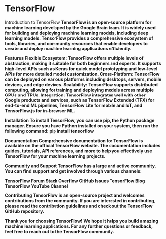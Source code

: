 # TensorFlow
Introduction to TensorFlow <b/>
<b/>
TensorFlow is an open-source platform for machine learning developed by the Google Brain team. It is widely used for building and deploying machine learning models, including deep learning models. TensorFlow provides a comprehensive ecosystem of tools, libraries, and community resources that enable developers to create and deploy machine learning applications efficiently. 

**Features**<b/>
Flexible Ecosystem: TensorFlow offers multiple levels of abstraction, making it suitable for both beginners and experts. It supports high-level APIs such as Keras for quick model prototyping and low-level APIs for more detailed model customization.<b/>
Cross-Platform: TensorFlow can be deployed on various platforms including desktops, servers, mobile devices, and edge devices.<b/>
Scalability: TensorFlow supports distributed computing, allowing for training and deploying models across multiple GPUs and TPUs.<b/>
Integration: TensorFlow integrates well with other Google products and services, such as TensorFlow Extended (TFX) for end-to-end ML pipelines, TensorFlow Lite for mobile and IoT, and TensorFlow.js for in-browser ML.<b/>
<b/>

**Installation**<b/>
To install TensorFlow, you can use pip, the Python package manager. Ensure you have Python installed on your system, then run the following command:<b/>
pip install tensorflow
<b/>

**Documentation**<b/>
Comprehensive documentation for TensorFlow is available on the official TensorFlow website. The documentation includes guides, tutorials, API references, and more to help you effectively use TensorFlow for your machine learning projects.<b/>
<b/>

**Community and Support**<b/>
TensorFlow has a large and active community. You can find support and get involved through various channels:

TensorFlow Forum<b/>
Stack Overflow<b/>
GitHub Issues<b/>
TensorFlow Blog<b/>
TensorFlow YouTube Channel<b/>
<b/>

**Contributing**<b/>
TensorFlow is an open-source project and welcomes contributions from the community. If you are interested in contributing, please read the contribution guidelines and check out the TensorFlow GitHub repository.<b/>
<b/>

Thank you for choosing TensorFlow! We hope it helps you build amazing machine learning applications. For any further questions or feedback, feel free to reach out to the TensorFlow community.
